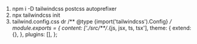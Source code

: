 1. npm i -D tailwindcss postcss autoprefixer
2. npx tailwindcss init
3. tailwind.config.css dr 
/** @type {import('tailwindcss').Config} */
module.exports = {
  content: ['./src/**/*.{js, jsx, ts, tsx'],
  theme: {
    extend: {},
  },
  plugins: [],
};
